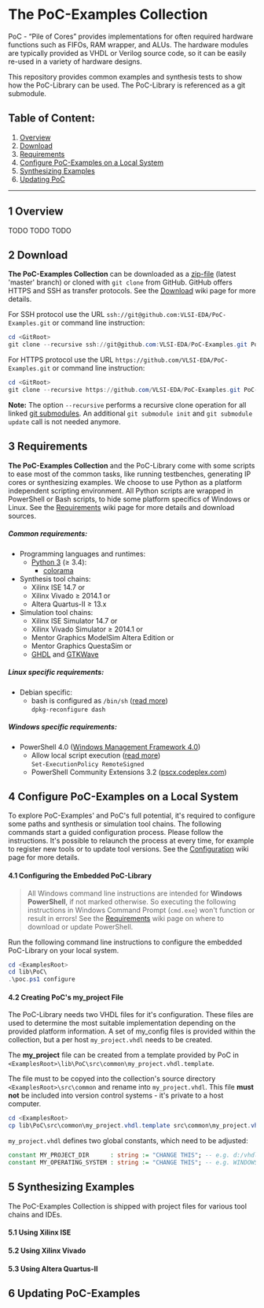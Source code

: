 # The PoC-Examples Collection

PoC - “Pile of Cores” provides implementations for often required hardware
functions such as FIFOs, RAM wrapper, and ALUs. The hardware modules are
typically provided as VHDL or Verilog source code, so it can be easily re-used
in a variety of hardware designs.

This repository provides common examples and synthesis tests to show how the
PoC-Library can be used. The PoC-Library is referenced as a git submodule.

Table of Content:
--------------------------------------------------------------------------------
 1. [Overview](#1-overview)
 2. [Download](#2-download)
 3. [Requirements](#3-requirements)
 4. [Configure PoC-Examples on a Local System](#4-configure-poc-examples-on-a-local-system)
 5. [Synthesizing Examples](#5-synthesizing-examples)
 6. [Updating PoC](#6-updating-poc)

--------------------------------------------------------------------------------

## 1 Overview

TODO TODO TODO

## 2 Download

**The PoC-Examples Collection** can be downloaded as a [zip-file][download] (latest
'master' branch) or cloned with `git clone` from GitHub. GitHub offers HTTPS and SSH
as transfer protocols. See the [Download][wiki:download] wiki page for more details.

For SSH protocol use the URL `ssh://git@github.com:VLSI-EDA/PoC-Examples.git` or command
line instruction:

```PowerShell
cd <GitRoot>
git clone --recursive ssh://git@github.com:VLSI-EDA/PoC-Examples.git PoC-Examples
```

For HTTPS protocol use the URL `https://github.com/VLSI-EDA/PoC-Examples.git` or command
line instruction:

```PowerShell
cd <GitRoot>
git clone --recursive https://github.com/VLSI-EDA/PoC-Examples.git PoC-Examples
```

**Note:** The option `--recursive` performs a recursive clone operation for all
linked [git submodules][git_submod]. An additional `git submodule init` and
`git submodule update` call is not needed anymore. 

 [download]: https://github.com/VLSI-EDA/PoC-Examples/archive/master.zip
 [git_submod]: http://git-scm.com/book/en/v2/Git-Tools-Submodules


## 3 Requirements

**The PoC-Examples Collection** and the PoC-Library come with some scripts to ease most
of the common tasks, like running testbenches, generating IP cores or synthesizing
examples. We choose to use Python as a platform independent scripting environment.
All Python scripts are wrapped in PowerShell or Bash scripts, to hide some platform
specifics of Windows or Linux. See the [Requirements][wiki:requirements] wiki page
for more details and download sources.

##### Common requirements:

 - Programming languages and runtimes:
	- [Python 3][python] (&ge; 3.4):
	     - [colorama][colorama]
 - Synthesis tool chains:
     - Xilinx ISE 14.7 or
     - Xilinx Vivado &ge; 2014.1 or
     - Altera Quartus-II &ge; 13.x
 - Simulation tool chains:
     - Xilinx ISE Simulator 14.7 or
     - Xilinx Vivado Simulator &ge; 2014.1 or
     - Mentor Graphics ModelSim Altera Edition or
     - Mentor Graphics QuestaSim or
     - [GHDL][ghdl] and [GTKWave][gtkwave]

 [python]:		https://www.python.org/downloads/
 [colorama]:	https://pypi.python.org/pypi/colorama
 [ghdl]:		https://sourceforge.net/projects/ghdl-updates/
 [gtkwave]:		http://gtkwave.sourceforge.net/

##### Linux specific requirements:
 
 - Debian specific:
	- bash is configured as `/bin/sh` ([read more](https://wiki.debian.org/DashAsBinSh))  
      `dpkg-reconfigure dash`
 
##### Windows specific requirements:

 - PowerShell 4.0 ([Windows Management Framework 4.0][wmf40])
    - Allow local script execution ([read more][execpol])  
      `Set-ExecutionPolicy RemoteSigned`
    - PowerShell Community Extensions 3.2 ([pscx.codeplex.com][pscx])

 [wmf40]:   http://www.microsoft.com/en-US/download/details.aspx?id=40855
 [execpol]: https://technet.microsoft.com/en-us/library/hh849812.aspx
 [pscx]:    http://pscx.codeplex.com/


## 4 Configure PoC-Examples on a Local System

To explore PoC-Examples' and PoC's full potential, it's required to configure
some paths and synthesis or simulation tool chains. The following commands
start a guided configuration process. Please follow the instructions. It's
possible to relaunch the process at every time, for example to register new
tools or to update tool versions. See the [Configuration][wiki:configuration]
wiki page for more details.

#### 4.1 Configuring the Embedded PoC-Library

> All Windows command line instructions are intended for **Windows PowerShell**,
> if not marked otherwise. So executing the following instructions in Windows
> Command Prompt (`cmd.exe`) won't function or result in errors! See the
> [Requirements][wiki:requirements] wiki page on where to download or update
> PowerShell.

Run the following command line instructions to configure the embedded PoC-Library
on your local system.

```PowerShell
cd <ExamplesRoot>
cd lib\PoC\
.\poc.ps1 configure
```

#### 4.2 Creating PoC's my_project File

The PoC-Library needs two VHDL files for it's configuration. These files are used
to determine the most suitable implementation depending on the provided platform
information. A set of my_config files is provided within the collection, but a per
host `my_project.vhdl` needs to be created.

The **my_project** file can be created from a template provided by PoC in
`<ExamplesRoot>\lib\PoC\src\common\my_project.vhdl.template`.
    
The file must to be copyed into the collection's source directory `<ExamplesRoot>\src\common`
and rename into `my_project.vhdl`. This file **must not** be included into version control
systems - it's private to a host computer. 

```PowerShell
cd <ExamplesRoot>
cp lib\PoC\src\common\my_project.vhdl.template src\common\my_project.vhdl
```

`my_project.vhdl` defines two global constants, which need to be adjusted:

```VHDL
constant MY_PROJECT_DIR      : string := "CHANGE THIS"; -- e.g. d:/vhdl/myproject/, /home/me/projects/myproject/"
constant MY_OPERATING_SYSTEM : string := "CHANGE THIS"; -- e.g. WINDOWS, LINUX
```

## 5 Synthesizing Examples

The PoC-Examples Collection is shipped with project files for various tool chains and IDEs.

#### 5.1 Using Xilinx ISE



#### 5.2 Using Xilinx Vivado


#### 5.3 Using Altera Quartus-II


## 6 Updating PoC-Examples



 [wiki:download]:		https://github.com/VLSI-EDA/PoC/wiki/Download
 [wiki:requirements]:	https://github.com/VLSI-EDA/PoC/wiki/Requirements
 [wiki:configuration]:	https://github.com/VLSI-EDA/PoC/wiki/Configuration
 [wiki:installation]:	https://github.com/VLSI-EDA/PoC/wiki/Installation
